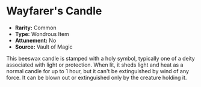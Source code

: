 # Wayfarer's Candle

- **Rarity:** Common
- **Type:** Wondrous Item
- **Attunement:** No
- **Source:** Vault of Magic

This beeswax candle is stamped with a holy symbol, typically one of a deity associated with light or protection. When lit, it sheds light and heat as a normal candle for up to 1 hour, but it can't be extinguished by wind of any force. It can be blown out or extinguished only by the creature holding it.
